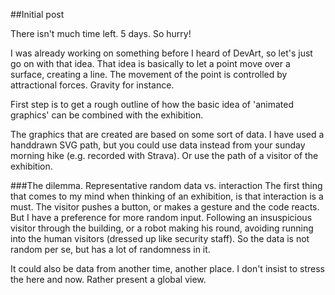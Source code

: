 ##Initial post

There isn't much time left. 5 days. So hurry!

I was already working on something before I heard of DevArt, so let's just go on with that idea. That idea is basically 
to let a point move over a surface, creating a line. The movement of the point is controlled by attractional forces. 
Gravity for instance. 

First step is to get a rough outline of how the basic idea of 'animated graphics' can be combined with the 
exhibition.

The graphics that are created are based on some sort of data. I have used a handdrawn SVG path, but you could use data 
instead from your sunday morning hike (e.g. recorded with Strava). Or use the path of a visitor of the exhibition.

###The dilemma. Representative random data vs. interaction
The first thing that comes to my mind when thinking of an exhibition, is that interaction is a must. The visitor pushes a button, or makes a gesture 
and the code reacts. But I have a preference for more random input. Following an insuspicious visitor through the building,
or a robot making his round, avoiding running into the human visitors (dressed up like security staff). So the data is
not random per se, but has a lot of randomness in it. 

It could also be data from another time, another place. I don't insist 
to stress
the here and now. Rather present a global view.
